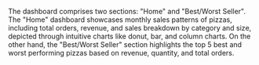 The dashboard comprises two sections: "Home" and "Best/Worst Seller". The "Home" dashboard showcases monthly sales patterns of pizzas, including total orders, revenue, and sales breakdown by category and size, depicted through intuitive charts like donut, bar, and column charts. On the other hand, the "Best/Worst Seller" section highlights the top 5 best and worst performing pizzas based on revenue, quantity, and total orders.
